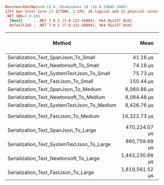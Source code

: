 ``` ini

BenchmarkDotNet=v0.13.4, OS=Windows 10 (10.0.19045.2486)
12th Gen Intel Core i7-12700K, 1 CPU, 20 logical and 12 physical cores
.NET SDK=7.0.101
  [Host]     : .NET 7.0.1 (7.0.122.56804), X64 RyuJIT AVX2
  DefaultJob : .NET 7.0.1 (7.0.122.56804), X64 RyuJIT AVX2


```
|                                      Method |            Mean |          Error |         StdDev |          Median | Rank | Completed Work Items | Lock Contentions |       Gen0 |       Gen1 |      Gen2 |     Allocated |
|-------------------------------------------- |----------------:|---------------:|---------------:|----------------:|-----:|---------------------:|-----------------:|-----------:|-----------:|----------:|--------------:|
|        Serialization_Text_SpanJson_To_Small |        41.16 μs |       0.596 μs |       0.558 μs |        40.99 μs |    1 |                    - |                - |     3.3569 |     0.4272 |         - |      43.62 KB |
|      Serialization_Text_Newtonsoft_To_Small |        74.18 μs |       0.698 μs |       0.653 μs |        74.16 μs |    2 |                    - |                - |     7.5684 |     1.8311 |         - |      97.13 KB |
|  Serialization_Text_SystemTextJson_To_Small |        75.73 μs |       1.234 μs |       1.094 μs |        75.53 μs |    3 |                    - |                - |     3.4180 |     0.4883 |         - |       44.2 KB |
|        Serialization_Text_FastJson_To_Small |       150.44 μs |       2.175 μs |       2.035 μs |       149.96 μs |    4 |                    - |                - |    13.6719 |     3.4180 |         - |     176.94 KB |
|       Serialization_Text_SpanJson_To_Medium |     6,060.86 μs |     109.844 μs |     130.762 μs |     6,085.38 μs |    5 |                    - |                - |     7.8125 |     7.8125 |    7.8125 |     4394.7 KB |
|     Serialization_Text_Newtonsoft_To_Medium |     8,084.48 μs |     158.893 μs |     256.583 μs |     8,037.08 μs |    6 |                    - |                - |   375.0000 |   296.8750 |         - |    9289.92 KB |
| Serialization_Text_SystemTextJson_To_Medium |     8,426.76 μs |     166.367 μs |     304.211 μs |     8,389.43 μs |    7 |                    - |                - |          - |          - |         - |    4396.98 KB |
|       Serialization_Text_FastJson_To_Medium |    16,322.73 μs |     322.149 μs |     472.201 μs |    16,253.23 μs |    8 |                    - |                - |   750.0000 |   625.0000 |         - |   16462.97 KB |
|        Serialization_Text_SpanJson_To_Large |   470,224.07 μs |   8,978.238 μs |   8,398.249 μs |   467,650.10 μs |    9 |                    - |                - |          - |          - |         - |  443575.64 KB |
|  Serialization_Text_SystemTextJson_To_Large |   860,759.69 μs |  16,243.516 μs |  13,564.071 μs |   862,960.30 μs |   10 |                    - |                - |          - |          - |         - |  443476.04 KB |
|      Serialization_Text_Newtonsoft_To_Large | 1,443,230.66 μs | 125,544.632 μs | 370,171.179 μs | 1,692,709.40 μs |   11 |                    - |                - | 39000.0000 | 38000.0000 | 1000.0000 |  935556.08 KB |
|        Serialization_Text_FastJson_To_Large | 1,819,561.52 μs | 128,259.597 μs | 378,176.316 μs | 1,995,183.45 μs |   12 |                    - |                - | 76000.0000 | 75000.0000 | 1000.0000 | 1642510.78 KB |
